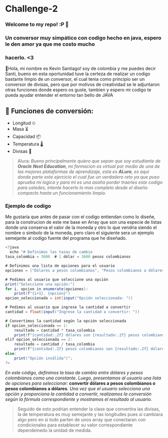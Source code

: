 # Challenge-2
### Welcome to my repo! :P 👋 
### Un conversor muy simpático con codigo hecho en java, espero le den amor ya que me costo mucho 
### hacerlo. &lt;3

👋Hola, mi nombre es Kevin Santiago! soy de colombia y me puedes decir Santi, bueno en esta 
oportunidad tuve la certeza de realizar un codigo bastante limpio de un conversor, el cual 
tenia como principio ser un conversor de divisas, pero que por motivos de creatividad se le 
adjuntaron otras funciones donde espero os guste, tambien y espero mi codigo te pueda ayudar 
entender el entorno tan bello de JAVA

## 📜 Funciones de conversión:
- Longitud ⏲
- Masa ⏳
- Capacidad 📦
- Temperatura 🌡
- Divisas 💱

> Alura: 
*Bueno principalmente quiero que sepan que soy estudiante de* ***Oracle Next Education***, *mi formacion es virtual por medio de una de las mejores plataformas de aprendizaje, esta es* ***ALura***, *es aqui donde parte este ejercicio el cual fue un verdadero reto ya que puso aprueba mi logica y para mi es una asaña porder traerles este codigo para ustedes, intente hacerlo lo mas completo desde el diseño compacto hasta un funcionamiento limpio.*

### Ejemplo de codigo
Me gustaria que antes de pasar  con el codigo entiendan como lo diseñe, para la construcion de este me base en Array que son una especie de listas donde una conserva el valor de la moneda y otro lo que vendria siendo el nombre o simbolo de la moneda, pero claro el siguiente sera un ejemplo semejante al codigo fuente del programa que he diseñado.

```java
<?java
  echo "# Definimos las tasas de cambio
tasa_colombia = 3600  # 1 dólar = 3600 pesos colombianos

# Definimos una lista de opciones para el usuario
opciones = ["Dólares a pesos colombianos", "Pesos colombianos a dólares"]

# Pedimos al usuario que seleccione una opción
print("Seleccione una opción:")
for i, opcion in enumerate(opciones):
    print(f"{i+1}. {opcion}")
opcion_seleccionada = int(input("Opción seleccionada: "))

# Pedimos al usuario que ingrese la cantidad a convertir
cantidad = float(input("Ingrese la cantidad a convertir: "))

# Convertimos la cantidad según la opción seleccionada
if opcion_seleccionada == 1:
    resultado = cantidad * tasa_colombia
    print(f"{cantidad:.2f} dólares son {resultado:.2f} pesos colombianos")
elif opcion_seleccionada == 2:
    resultado = cantidad / tasa_colombia
    print(f"{cantidad:.2f} pesos colombianos son {resultado:.2f} dólares")
else:
    print("Opción inválida")";
?>
```
*En este código, definimos la tasa de cambio entre dólares y pesos colombianos como una constante. Luego, presentamos al usuario una lista de opciones para seleccionar:* **convertir dólares a pesos colombianos o pesos colombianos a dólares**. *Una vez que el usuario selecciona una opción y proporciona la cantidad a convertir, realizamos la conversión según la fórmula correspondiente y mostramos el resultado al usuario.*

> Seguido de esto podrian entender la clase que convertira las divisas, la de temperatura es muy semejante y las longitudes pues si cambiara algo pero en si todo parten de unos array que conectaran con condicionales para establecer su valor correspondiente dependeinedo la unidad de medida.

